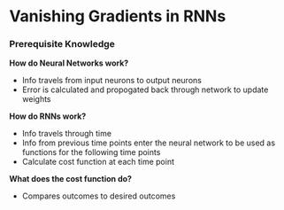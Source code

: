 # Vanishing Gradients in RNNs

### Prerequisite Knowledge
**How do Neural Networks work?**
- Info travels from input neurons to output neurons
- Error is calculated and propogated back through network to update weights

**How do RNNs work?**
- Info travels through time
- Info from previous time points enter the neural network to be used as functions for the following time points
- Calculate cost function at each time point

**What does the cost function do?**
- Compares outcomes to desired outcomes



